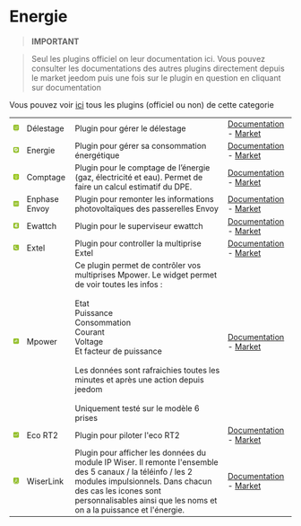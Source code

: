 
# Energie


>**IMPORTANT**

>Seul les plugins officiel on leur documentation ici. Vous pouvez consulter les documentations des autres plugins directement depuis le market jeedom puis une fois sur le plugin en question en cliquant sur documentation


Vous pouvez voir [ici](https://market.jeedom.com/index.php?v=d&p=market&type=plugin&categorie=energy) tous les plugins (officiel ou non) de cette categorie

| | | | |
|--- | --- | --- | ---|
|<img src="delestage/delestage_icon.png" width="100" />|Délestage|Plugin pour gérer le délestage|[Documentation](delestage/index.md) - [Market](https://market.jeedom.com/index.php?v=d&p=market_display&id=2616)|
|<img src="energy/energy_icon.png" width="100" />|Energie|Plugin pour gérer sa consommation énergétique|[Documentation](energy/index.md) - [Market](https://market.jeedom.com/index.php?v=d&p=market_display&id=54)|
|<img src="energy2/energy2_icon.png" width="100" />|Comptage|Plugin pour le comptage de l’énergie (gaz, électricité et eau). Permet de faire un calcul estimatif du DPE.|[Documentation](energy2/index.md) - [Market](https://market.jeedom.com/index.php?v=d&p=market_display&id=3591)|
|<img src="envoy/envoy_icon.png" width="100" />|Enphase Envoy|Plugin pour remonter les informations photovoltaïques des passerelles Envoy|[Documentation](envoy/index.md) - [Market](https://market.jeedom.com/index.php?v=d&p=market_display&id=3992)|
|<img src="ewattch/ewattch_icon.png" width="100" />|Ewattch|Plugin pour le superviseur ewattch|[Documentation](ewattch/index.md) - [Market](https://market.jeedom.com/index.php?v=d&p=market_display&id=1668)|
|<img src="extel/extel_icon.png" width="100" />|Extel|Plugin pour controller la multiprise Extel|[Documentation](extel/index.md) - [Market](https://market.jeedom.com/index.php?v=d&p=market_display&id=2979)|
|<img src="mpower/mpower_icon.png" width="100" />|Mpower|Ce plugin permet de contrôler vos multiprises Mpower. Le widget permet de voir toutes les infos :<br/><br/>Etat<br/>Puissance<br/>Consommation<br/>Courant<br/>Voltage<br/>Et facteur de puissance<br/><br/>Les données sont rafraichies toutes les minutes et après une action depuis jeedom<br/><br/>Uniquement testé sur le modèle 6 prises|[Documentation](mpower/index.md) - [Market](https://market.jeedom.com/index.php?v=d&p=market_display&id=2181)|
|<img src="rt2/rt2_icon.png" width="100" />|Eco RT2|Plugin pour piloter l'eco RT2|[Documentation](rt2/index.md) - [Market](https://market.jeedom.com/index.php?v=d&p=market_display&id=2918)|
|<img src="wiserlink/wiserlink_icon.png" width="100" />|WiserLink|Plugin pour afficher les données du module IP Wiser. Il remonte l'ensemble des 5 canaux / la téléinfo / les 2 modules impulsionnels. Dans chacun des cas les icones sont personnalisables ainsi que les noms et on a la puissance et l'énergie.|[Documentation](wiserlink/index.md) - [Market](https://market.jeedom.com/index.php?v=d&p=market_display&id=2938)|
